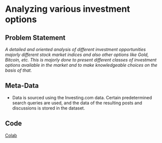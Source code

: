# Analyzing various investment options
## Problem Statement
*A detailed and oriented analysis of different investment opportunities majorly different stock market indices and also other options like Gold, Bitcoin, etc. This is majorly done to present different classes of investment options available in the market and to make knowledgeable choices on the basis of that.*

## Meta-Data
- Data is sourced using the Investing.com data. Certain predetermined search queries are used, and the data of the resulting posts and discussions is stored in the dataset.

## Code
[Colab](https://colab.research.google.com/drive/1AzcXalRR2RgCl05D6gfwQlAy1VNoKN69?usp=sharing)